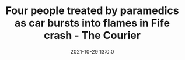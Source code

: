 ---
"title": "Four people treated by paramedics as car bursts into flames in Fife crash - The Courier"
"date": "2021-10-29 13:0:0"
"feed_name": "GOOGLENEWSINDUSTRIAL"
"feed_website": "https://news.google.com/search?q=industrial%2Bincident&hl=en-US&gl=US&ceid=US:en"
"feed_rss": "https://news.google.com/rss/search?q=industrial%2Bincident&hl=en-US&gl=US&ceid=US:en"
"link": "https://www.thecourier.co.uk/fp/news/fife/2695182/flames-engulf-car-at-fife-industrial-estate/"
"source": "{'href': 'https://www.thecourier.co.uk', 'title': 'The Courier'}"
"file": "_posts/2021-1-1-ffb1e369dafa664e1dbc620a1dbf0a254a910f9f.md"
"accident": "1"
"drilling": "1"
"dead": "0"
"injured": "4"
"arrested": "0"
"place": "fife"
"where": "road site"
"causes": "crash"
"place_uri": "http://en.wikipedia.org/wiki/Fife"
---